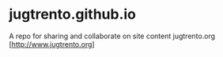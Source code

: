 jugtrento.github.io
===================

A repo for sharing and collaborate on site content jugtrento.org [http://www.jugtrento.org]
